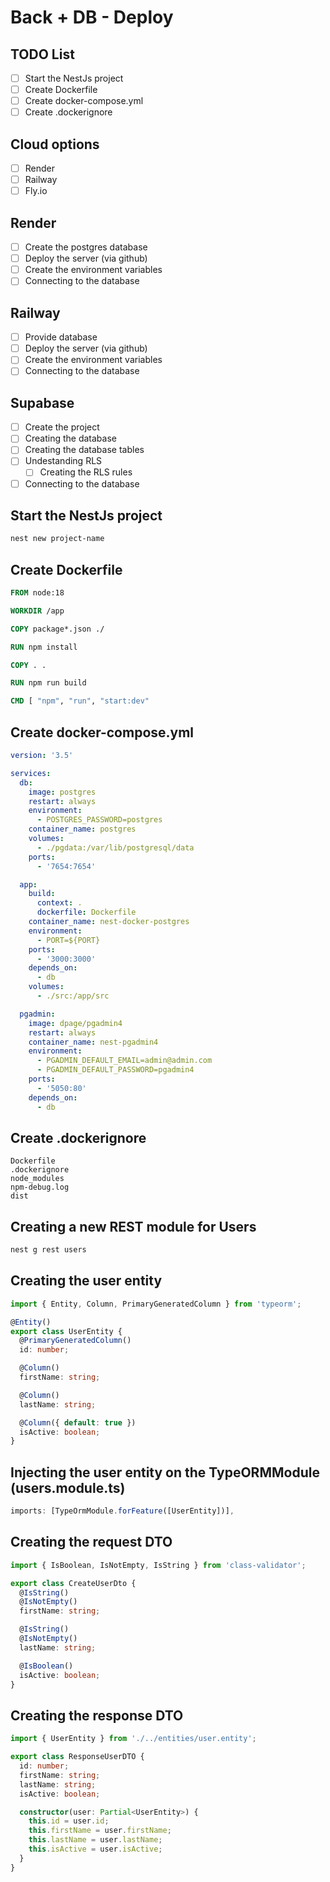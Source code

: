 # Back + DB - Deploy

## TODO List

- [ ] Start the NestJs project
- [ ] Create Dockerfile
- [ ] Create docker-compose.yml
- [ ] Create .dockerignore

## Cloud options

- [ ] Render
- [ ] Railway
- [ ] Fly.io

## Render

- [ ] Create the postgres database
- [ ] Deploy the server (via github)
- [ ] Create the environment variables
- [ ] Connecting to the database

## Railway

- [ ] Provide database
- [ ] Deploy the server (via github)
- [ ] Create the environment variables
- [ ] Connecting to the database

## Supabase

- [ ] Create the project
- [ ] Creating the database
- [ ] Creating the database tables
- [ ] Undestanding RLS
    - [ ] Creating the RLS rules
- [ ] Connecting to the database

## Start the NestJs project

```bash
nest new project-name
```

## Create Dockerfile

```Dockerfile
FROM node:18

WORKDIR /app

COPY package*.json ./

RUN npm install

COPY . .

RUN npm run build

CMD [ "npm", "run", "start:dev"
```

## Create docker-compose.yml

```docker-compose.yml
version: '3.5'

services:
  db:
    image: postgres
    restart: always
    environment:
      - POSTGRES_PASSWORD=postgres
    container_name: postgres
    volumes:
      - ./pgdata:/var/lib/postgresql/data
    ports:
      - '7654:7654'

  app:
    build:
      context: .
      dockerfile: Dockerfile
    container_name: nest-docker-postgres
    environment:
      - PORT=${PORT}
    ports:
      - '3000:3000'
    depends_on:
      - db
    volumes:
      - ./src:/app/src

  pgadmin:
    image: dpage/pgadmin4
    restart: always
    container_name: nest-pgadmin4
    environment:
      - PGADMIN_DEFAULT_EMAIL=admin@admin.com
      - PGADMIN_DEFAULT_PASSWORD=pgadmin4
    ports:
      - '5050:80'
    depends_on:
      - db
```

## Create .dockerignore

```dockerignore
Dockerfile
.dockerignore
node_modules
npm-debug.log
dist
```

## Creating a new REST module for Users

```bash
nest g rest users
```

## Creating the user entity

```typescript user.entity.ts
import { Entity, Column, PrimaryGeneratedColumn } from 'typeorm';

@Entity()
export class UserEntity {
  @PrimaryGeneratedColumn()
  id: number;

  @Column()
  firstName: string;

  @Column()
  lastName: string;

  @Column({ default: true })
  isActive: boolean;
}
```

## Injecting the user entity on the TypeORMModule (users.module.ts)

```typescript users.module.ts
imports: [TypeOrmModule.forFeature([UserEntity])],
```

## Creating the request DTO

```typescript request-user.dto.ts
import { IsBoolean, IsNotEmpty, IsString } from 'class-validator';

export class CreateUserDto {
  @IsString()
  @IsNotEmpty()
  firstName: string;

  @IsString()
  @IsNotEmpty()
  lastName: string;

  @IsBoolean()
  isActive: boolean;
}
```

## Creating the response DTO

```typescript response-user.dto.ts
import { UserEntity } from './../entities/user.entity';

export class ResponseUserDTO {
  id: number;
  firstName: string;
  lastName: string;
  isActive: boolean;

  constructor(user: Partial<UserEntity>) {
    this.id = user.id;
    this.firstName = user.firstName;
    this.lastName = user.lastName;
    this.isActive = user.isActive;
  }
}
```
